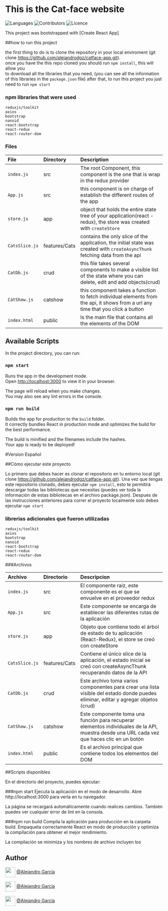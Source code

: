 # This is the Cat-face website

![Languages](https://img.shields.io/github/languages/count/alejandrodgz/catface-app)
![Contributors](https://img.shields.io/github/contributors/alejandrodgz/catface-app?style=plastic)
![Licence](https://img.shields.io/github/license/alejandrodgz/catface-app)

This project was bootstrapped with [Create React App]

##how to run this project

the first thing to do is to clone the repository in your local enviroment (git clone https://github.com/alejandrodgz/catface-app.git). \
once you have the this repo cloned you should run `npm install`, this will allow you\
to download all the libraries that you need, (you can see all the information of this libraries in the `package.json` file)
after that, to run this project you just need to run `npm start`

### npm libraries that were used

    reduxjs/toolkit
    axios
    bootstrap
    nanoid
    react-bootstrap
    react-redux
    react-router-dom

### Files

| File  | Directory  | Description |
| :------ |:--------------| :---------------------|
| `index.js` | src | The root Component, this component is the one that is wrap in the redux provider |
| `App.js`  | src  | this component is on charge of establish the different routes of the app   |
| `store.js` | app   | object that holds the entire state tree of your application(react - redux), the store was created with `createStore` |
| `CatsSlice.js` | features/Cats | contains the only slice of the application, the initial state was created with `createAsyncThunk` fetching data from the api |
| `CatDb.js` | crud | this file takes several components to make a visible list of the state where you can delete, edit and add objects(crud) |
| `CatShow.js` | catshow | this component takes a function to fetch individual elements from the api, it shows from a url any time that you click a button |
| `index.html` | public | Is the main file that contains all the elements of the DOM |

## Available Scripts

In the project directory, you can run:

### `npm start`

Runs the app in the development mode.\
Open [http://localhost:3000](http://localhost:3000) to view it in your browser.

The page will reload when you make changes.\
You may also see any lint errors in the console.

### `npm run build`

Builds the app for production to the `build` folder.\
It correctly bundles React in production mode and optimizes the build for the best performance.

The build is minified and the filenames include the hashes.\
Your app is ready to be deployed!

#Version Español

##Cómo ejecutar este proyecto

Lo primero que debes hacer es clonar el repositorio en tu entorno local (git clone https://github.com/alejandrodgz/catface-app.git).
Una vez que tengas este repositorio clonado, debes ejecutar `npm install`, esto te permitirá descargar todas las bibliotecas que necesitas (puedes ver toda la información de estas bibliotecas en el archivo package.json).
Despues de las instrucciones anteriores para correr el proyecto localmente solo debes ejecutar `npm start`

### librerias adicionales que fueron utilizadas

    reduxjs/toolkit
    axios
    bootstrap
    nanoid
    react-bootstrap
    react-redux
    react-router-dom
    
###Archivos
    
| Archivo  | Directorio  | Descripcion |
| :------ |:--------------| :---------------------|
| `index.js` | src | El componente raíz, este componente es el que se envuelve en el proveedor redux |
| `App.js`  | src  | Este componente se encarga de establecer las diferentes rutas de la aplicación  |
| `store.js` | app   | Objeto que contiene todo el árbol de estado de tu aplicación (React-Redux), el store se creó con createStore |
| `CatsSlice.js` | features/Cats | Contiene el único slice de la aplicación, el estado inicial se creó con createAsyncThunk recuperando datos de la API |
| `CatDb.js` | crud | Este archivo toma varios componentes para crear una lista visible del estado donde puedes eliminar, editar y agregar objetos (crud) |
| `CatShow.js` | catshow |Este componente toma una función para recuperar elementos individuales de la API, muestra desde una URL cada vez que haces clic en un botón |
| `index.html` | public | Es el archivo principal que contiene todos los elementos del DOM|

##Scripts disponibles

En el directorio del proyecto, puedes ejecutar:

###npm start
Ejecuta la aplicación en el modo de desarrollo.
Abre http://localhost:3000 para verla en tu navegador.

La página se recargará automáticamente cuando realices cambios.
También puedes ver cualquier error de lint en la consola.

###npm run build
Compila la aplicación para producción en la carpeta build.
Empaqueta correctamente React en modo de producción y optimiza la compilación para obtener el mejor rendimiento.

La compilación se minimiza y los nombres de archivo incluyen los

## Author

<a href = 'https://www.github.com'> <img width = '32px' align= 'center' src="https://raw.githubusercontent.com/rahulbanerjee26/githubAboutMeGenerator/main/icons/github.svg"/></a> [@Alejandro García](https://github.com/alejandrodgz)

<a href = 'https://www.twitter.com'> <img width = '32px' align= 'center' src="https://raw.githubusercontent.com/rahulbanerjee26/githubAboutMeGenerator/main/icons/twitter.svg"/></a> [@Alejandro García](https://twitter.com/dagarciaz?t=SsP1iYjxXsK7z9nBZxwSvQ&s=08)

<a href = 'https://www.linkedin.com'> <img width = '32px' align= 'center' src="https://raw.githubusercontent.com/rahuldkjain/github-profile-readme-generator/master/src/images/icons/Social/linked-in-alt.svg"/></a> [@Alejandro García](https://www.linkedin.com/in/daniel-garcia-aa987b233/) 
